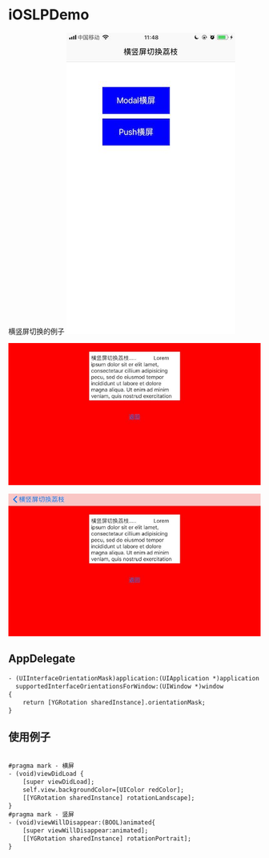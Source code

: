 # iOSLPDemo
横竖屏切换的例子
 ![image](https://github.com/goodcyg/OSLPDemo/blob/master/pic1.jpeg)
 
 ![image](https://github.com/goodcyg/OSLPDemo/blob/master/pic2.jpeg)
 
 ![image](https://github.com/goodcyg/OSLPDemo/blob/master/pic3.jpeg)
## AppDelegate 
```
- (UIInterfaceOrientationMask)application:(UIApplication *)application
  supportedInterfaceOrientationsForWindow:(UIWindow *)window
{
    return [YGRotation sharedInstance].orientationMask;
}

```

## 使用例子 
``` 
 
#pragma mark - 横屏
- (void)viewDidLoad {
    [super viewDidLoad];
    self.view.backgroundColor=[UIColor redColor];
    [[YGRotation sharedInstance] rotationLandscape];
}   
#pragma mark - 竖屏
- (void)viewWillDisappear:(BOOL)animated{
    [super viewWillDisappear:animated];
    [[YGRotation sharedInstance] rotationPortrait];
}


```
